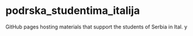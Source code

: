 # podrska_studentima_italija
GitHub pages hosting materials that support the students of Serbia in Ital. y
